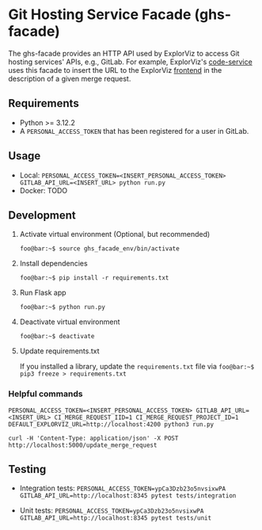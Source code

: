 # Git Hosting Service Facade (ghs-facade)

The ghs-facade provides an HTTP API used by ExplorViz to access Git hosting services' APIs, e.g., GitLab.
For example, ExplorViz's [code-service](https://github.com/explorviz/code-service) uses this facade to insert the URL to the ExplorViz [frontend](https://github.com/explorviz/frontend) in the description of a given merge request.

## Requirements
- Python >= 3.12.2
- A `PERSONAL_ACCESS_TOKEN` that has been registered for a user in GitLab.

## Usage
- Local: `PERSONAL_ACCESS_TOKEN=<INSERT_PERSONAL_ACCESS_TOKEN> GITLAB_API_URL=<INSERT_URL> python run.py`
- Docker: TODO

## Development

1. Activate virtual environment (Optional, but recommended)

   `foo@bar:~$ source ghs_facade_env/bin/activate`

2. Install dependencies

    `foo@bar:~$ pip install -r requirements.txt`

3. Run Flask app

    `foo@bar:~$ python run.py`

4. Deactivate virtual environment

    `foo@bar:~$ deactivate`

5. Update requirements.txt

    If you installed a library, update the `requirements.txt` file via `foo@bar:~$ pip3 freeze > requirements.txt`

### Helpful commands

`PERSONAL_ACCESS_TOKEN=<INSERT_PERSONAL_ACCESS_TOKEN> GITLAB_API_URL=<INSERT_URL> CI_MERGE_REQUEST_IID=1 CI_MERGE_REQUEST_PROJECT_ID=1 DEFAULT_EXPLORVIZ_URL=http://localhost:4200 python3 run.py`

`curl -H 'Content-Type: application/json' -X POST http://localhost:5000/update_merge_request`

## Testing

- Integration tests: `PERSONAL_ACCESS_TOKEN=ypCa3Dzb23o5nvsixwPA GITLAB_API_URL=http://localhost:8345 pytest tests/integration`

- Unit tests: `PERSONAL_ACCESS_TOKEN=ypCa3Dzb23o5nvsixwPA GITLAB_API_URL=http://localhost:8345 pytest tests/unit`
